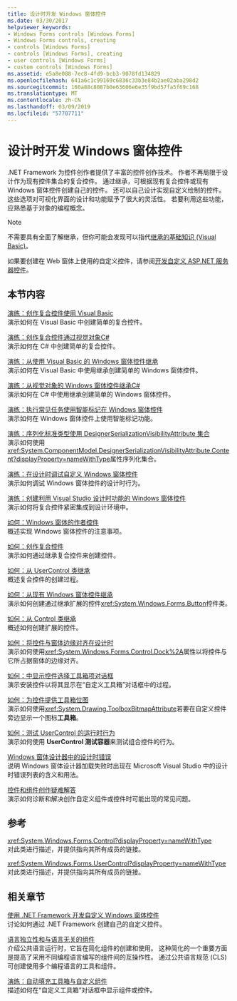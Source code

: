 ```yaml
---
title: 设计时开发 Windows 窗体控件
ms.date: 03/30/2017
helpviewer_keywords:
- Windows Forms controls [Windows Forms]
- Windows Forms controls, creating
- controls [Windows Forms]
- controls [Windows Forms], creating
- user controls [Windows Forms]
- custom controls [Windows Forms]
ms.assetid: e5a8e088-7ec8-4fd9-bcb3-9078fd134829
ms.openlocfilehash: 641a6c1c99169c6836c33b3e84b2ae02aba298d2
ms.sourcegitcommit: 160a88c8087b0e63606e6e35f9bd57fa5f69c168
ms.translationtype: MT
ms.contentlocale: zh-CN
ms.lasthandoff: 03/09/2019
ms.locfileid: "57707711"
---
```

# <a name="developing-windows-forms-controls-at-design-time"></a>设计时开发 Windows 窗体控件
.NET Framework 为控件创作者提供了丰富的控件创作技术。 作者不再局限于设计作为现有控件集合的复合控件。 通过继承，可根据现有复合控件或现有 Windows 窗体控件创建自己的控件。 还可以自己设计实现自定义绘制的控件。 这些选项对可视化界面的设计和功能赋予了很大的灵活性。 若要利用这些功能，应熟悉基于对象的编程概念。  
  
> [!NOTE]
>  不需要具有全面了解继承，但你可能会发现可以指代[继承的基础知识 (Visual Basic)](~/docs/visual-basic/programming-guide/language-features/objects-and-classes/inheritance-basics.md)。  
  
 如果要创建在 Web 窗体上使用的自定义控件，请参阅[开发自定义 ASP.NET 服务器控件](https://docs.microsoft.com/previous-versions/aspnet/zt27tfhy(v=vs.100))。  
  
## <a name="in-this-section"></a>本节内容  
 [演练：创作复合控件使用 Visual Basic](walkthrough-authoring-a-composite-control-with-visual-basic.md)  
 演示如何在 Visual Basic 中创建简单的复合控件。  
  
 [演练：创作复合控件通过视觉对象C#](walkthrough-authoring-a-composite-control-with-visual-csharp.md)  
 演示如何在 C# 中创建简单的复合控件。  
  
 [演练：从使用 Visual Basic 的 Windows 窗体控件继承](walkthrough-inheriting-from-a-windows-forms-control-with-visual-basic.md)  
 演示如何在 Visual Basic 中使用继承创建简单的 Windows 窗体控件。  
  
 [演练：从视觉对象的 Windows 窗体控件继承C#](walkthrough-inheriting-from-a-windows-forms-control-with-visual-csharp.md)  
 演示如何在 C# 中使用继承创建简单的 Windows 窗体控件。  
  
 [演练：执行常见任务使用智能标记在 Windows 窗体控件](performing-common-tasks-using-smart-tags-on-wf-controls.md)  
 演示如何在 Windows 窗体控件上使用智能标记功能。  
  
 [演练：序列化标准类型使用 DesignerSerializationVisibilityAttribute 集合](serializing-collections-designerserializationvisibilityattribute.md)  
 演示如何使用<xref:System.ComponentModel.DesignerSerializationVisibilityAttribute.Content?displayProperty=nameWithType>属性序列化集合。  
  
 [演练：在设计时调试自定义 Windows 窗体控件](walkthrough-debugging-custom-windows-forms-controls-at-design-time.md)  
 演示如何调试 Windows 窗体控件的设计时行为。  
  
 [演练：创建利用 Visual Studio 设计时功能的 Windows 窗体控件](creating-a-wf-control-design-time-features.md)  
 演示如何将复合控件紧密集成到设计环境中。  
  
 [如何：Windows 窗体的作者控件](how-to-author-controls-for-windows-forms.md)  
 概述实现 Windows 窗体控件的注意事项。  
  
 [如何：创作复合控件](how-to-author-composite-controls.md)  
 演示如何通过继承复合控件来创建控件。  
  
 [如何：从 UserControl 类继承](how-to-inherit-from-the-usercontrol-class.md)  
 概述复合控件的创建过程。  
  
 [如何：从现有 Windows 窗体控件继承](how-to-inherit-from-existing-windows-forms-controls.md)  
 演示如何创建通过继承扩展的控件<xref:System.Windows.Forms.Button>控件类。  
  
 [如何：从 Control 类继承](how-to-inherit-from-the-control-class.md)  
 概述如何创建扩展的控件。  
  
 [如何：将控件与窗体边缘对齐在设计时](how-to-align-a-control-to-the-edges-of-forms-at-design-time.md)  
 演示如何使用<xref:System.Windows.Forms.Control.Dock%2A>属性以将控件与它所占据窗体的边缘对齐。  
  
 [如何：中显示控件选择工具箱项对话框](how-to-display-a-control-in-the-choose-toolbox-items-dialog-box.md)  
 演示安装控件以将其显示在“自定义工具箱”对话框中的过程。  
  
 [如何：为控件提供工具箱位图](how-to-provide-a-toolbox-bitmap-for-a-control.md)  
 演示如何使用<xref:System.Drawing.ToolboxBitmapAttribute>若要在自定义控件旁边显示一个图标**工具箱**。  
  
 [如何：测试 UserControl 的运行时行为](how-to-test-the-run-time-behavior-of-a-usercontrol.md)  
 演示如何使用 **UserControl 测试容器**来测试组合控件的行为。  
  
 [Windows 窗体设计器中的设计时错误](design-time-errors-in-the-windows-forms-designer.md)  
 说明 Windows 窗体设计器加载失败时出现在 Microsoft Visual Studio 中的设计时错误列表的含义和用法。  
  
 [控件和组件创作疑难解答](troubleshooting-control-and-component-authoring.md)  
 演示如何诊断和解决创作自定义组件或控件时可能出现的常见问题。  
  
## <a name="reference"></a>参考  
 <xref:System.Windows.Forms.Control?displayProperty=nameWithType>  
 对此类进行描述，并提供指向其所有成员的链接。  
  
 <xref:System.Windows.Forms.UserControl?displayProperty=nameWithType>  
 对此类进行描述，并提供指向其所有成员的链接。  
  
## <a name="related-sections"></a>相关章节  
 [使用 .NET Framework 开发自定义 Windows 窗体控件](developing-custom-windows-forms-controls.md)  
 讨论如何通过 .NET Framework 创建自己的自定义控件。  
  
 [语言独立性和与语言无关的组件](../../../standard/language-independence-and-language-independent-components.md)  
 介绍公共语言运行时，它旨在简化组件的创建和使用。 这种简化的一个重要方面是提高了采用不同编程语言编写的组件间的互操作性。 通过公共语言规范 (CLS) 可创建使用多个编程语言的工具和组件。  
  
 [演练：自动填充工具箱与自定义组件](walkthrough-automatically-populating-the-toolbox-with-custom-components.md)  
 描述如何在“自定义工具箱”对话框中显示组件或控件。
